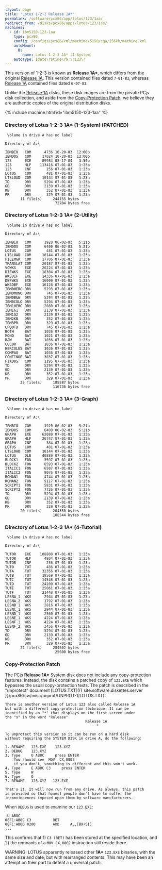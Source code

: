 ```yaml
---
layout: page
title: "Lotus 1-2-3 Release 1A*"
permalink: /software/pcx86/app/lotus/123/1aa/
redirect_from: /disks/pcx86/apps/lotus/123/1as/
machines:
  - id: ibm5150-123-1aa
    type: pcx86
    config: /configs/pcx86/xml/machine/5150/cga/256kb/machine.xml
    autoMount:
      B:
        name: Lotus 1-2-3 1A* (1-System)
    autoType: $date\r$time\rb:\r123\r
---
```


This version of 1-2-3 is known as **Release 1A\***, which differs from the original
[Release 1A](/software/pcx86/app/lotus/123/1a/).  This version contained files dated `7-01-83`,
whereas [Release 1A](/software/pcx86/app/lotus/123/1a/) contained files dated `6-07-83`.

Unlike the [Release 1A](/software/pcx86/app/lotus/123/1a/) disks, these disk images are from the private PCjs disk
collection, and aside from the [Copy-Protection Patch](#copy-protection-patch), we believe they are authentic copies
of the original distribution disks.

{% include machine.html id="ibm5150-123-1aa" %}

### Directory of Lotus 1-2-3 1A* (1-System) (PATCHED)

	 Volume in drive A has no label

	Directory of A:\

	IBMBIO   COM      4736 10-20-83  12:00p
	IBMDOS   COM     17024 10-20-83  12:00p
	123      EXE     89984 08-17-84   3:59p
	123      HLP    113416 07-01-83   1:23a
	123      CNF       256 07-01-83   1:23a
	LOTUS    COM       481 07-01-83   1:23a
	LTSLOAD  COM     10144 07-01-83   1:23a
	TD       DRV      5294 07-01-83   1:23a
	GD       DRV      2139 07-01-83   1:23a
	KB       DRV       352 07-01-83   1:23a
	PR       DRV       329 07-01-83   1:23a
	       11 file(s)     244155 bytes
	                       72704 bytes free

### Directory of Lotus 1-2-3 1A* (2-Utility)

	 Volume in drive A has no label

	Directory of A:\

	IBMBIO   COM      1920 06-02-83   5:21p
	IBMDOS   COM      6400 06-02-83   5:21p
	LOTUS    COM       481 07-01-83   1:23a
	LTSLOAD  COM     10144 07-01-83   1:23a
	FILEMGR  COM     17706 07-01-83   1:23a
	TRANSLAT COM     20187 07-01-83   1:23a
	VCWKS    EXE     20224 07-01-83   1:23a
	DIFWKS   EXE     18304 07-01-83   1:23a
	WKSDIF   EXE     14336 07-01-83   1:23a
	DBFWKS   EXE     16000 07-01-83   1:23a
	WKSDBF   EXE     16128 07-01-83   1:23a
	IBM0HERC DRV      5293 07-01-83   1:23a
	IBM0MONO DRV       745 07-01-83   1:23a
	IBM0B&W  DRV      5294 07-01-83   1:23a
	IBM0COLO DRV      5294 07-01-83   1:23a
	IBM1HERC DRV      2080 07-01-83   1:23a
	IBM1G1   DRV      2139 07-01-83   1:23a
	IBM1G2   DRV      2139 07-01-83   1:23a
	IBM2KB   DRV       352 07-01-83   1:23a
	IBM3PR   DRV       329 07-01-83   1:23a
	CPQ0TD   DRV       745 07-01-83   1:23a
	BOTH     BAT      1036 07-01-83   1:23a
	MONO     BAT      1021 07-01-83   1:23a
	B&W      BAT      1036 07-01-83   1:23a
	COLOR    BAT      1036 07-01-83   1:23a
	HERCULES BAT      1036 07-01-83   1:23a
	COMPAQ   BAT      1036 07-01-83   1:23a
	CONTINUE BAT      3837 07-01-83   1:23a
	FIXDOS   COM      1195 07-01-83   1:23a
	TD       DRV      5294 07-01-83   1:23a
	GD       DRV      2139 07-01-83   1:23a
	KB       DRV       352 07-01-83   1:23a
	PR       DRV       329 07-01-83   1:23a
	       33 file(s)     185587 bytes
	                      116736 bytes free

### Directory of Lotus 1-2-3 1A* (3-Graph)

	 Volume in drive A has no label

	Directory of A:\

	IBMBIO   COM      1920 06-02-83   5:21p
	IBMDOS   COM      6400 06-02-83   5:21p
	GRAPH    EXE     62080 07-01-83   1:23a
	GRAPH    HLP     20747 07-01-83   1:23a
	GRAPH    CNF       384 07-01-83   1:23a
	LOTUS    COM       481 07-01-83   1:23a
	LTSLOAD  COM     10144 07-01-83   1:23a
	LOTUS    DLB     40889 07-01-83   1:23a
	BLOCK1   FON      3597 07-01-83   1:23a
	BLOCK2   FON      6593 07-01-83   1:23a
	ITALIC1  FON      6507 07-01-83   1:23a
	ITALIC2  FON      9076 07-01-83   1:23a
	ROMAN1   FON      4744 07-01-83   1:23a
	ROMAN2   FON      9117 07-01-83   1:23a
	SCRIPT1  FON      5831 07-01-83   1:23a
	SCRIPT2  FON      7726 07-01-83   1:23a
	TD       DRV      5294 07-01-83   1:23a
	GD       DRV      2139 07-01-83   1:23a
	KB       DRV       352 07-01-83   1:23a
	PR       DRV       329 07-01-83   1:23a
	       20 file(s)     204350 bytes
	                      108544 bytes free

### Directory of Lotus 1-2-3 1A* (4-Tutorial)

	 Volume in drive A has no label

	Directory of A:\

	TUTOR    EXE    108800 07-01-83   1:23a
	TUTOR    HLP      4804 07-01-83   1:23a
	TUTOR    CNF       256 07-01-83   1:23a
	TUT0     TUT       486 07-01-83   1:23a
	TUTA     TUT     32356 07-01-83   1:23a
	TUTB     TUT     19569 07-01-83   1:23a
	TUTC     TUT     14548 07-01-83   1:23a
	TUTD     TUT     24200 07-01-83   1:23a
	TUTE     TUT     25061 07-01-83   1:23a
	TUTF     TUT     21448 07-01-83   1:23a
	LESNA_1  WKS      2944 07-01-83   1:23a
	LESNA_2  WKS      1792 07-01-83   1:23a
	LESNB_1  WKS      2816 07-01-83   1:23a
	LESNC_1  WKS      2944 07-01-83   1:23a
	LESND_1  WKS      2560 07-01-83   1:23a
	LESNE_1  WKS      4224 07-01-83   1:23a
	LESNF_1  WKS      4224 07-01-83   1:23a
	LESNF_2  WKS      3456 07-01-83   1:23a
	TD       DRV      5294 07-01-83   1:23a
	GD       DRV      2139 07-01-83   1:23a
	KB       DRV       352 07-01-83   1:23a
	PR       DRV       329 07-01-83   1:23a
	       22 file(s)     284602 bytes
	                       25600 bytes free

### Copy-Protection Patch

The PCjs **Release 1A\*** System disk does not include any copy-protection features.  Instead, the disk contains a
patched copy of `123.EXE` which bypasses the usual copy-protection tests.  The patch is described in the "unprotect"
document [LOTUS.TXT]({{ site.software.diskettes.server }}/pcx86/sw/misc/unprot/UNPROT-1/LOTUS.TXT):

	There is another version of Lotus 123 also called Release 1A
	but with a different copy-protection technique. It can be
	identified by an "*" that displays on the first screen under
	the "s" in the word "Release"
	                                     Release 1A
	                                          *
	
	To unprotect this version so it can be run on a hard disk
	without requiring the SYSTEM DISK in drive A, do the following:
	
	1. RENAME   123.EXE    123.XYZ
	2. DEBUG    123.XYZ
	3. Type     U AB8C     press ENTER
	    You should see  MOV  CX,0002
	    if you don't, something is different and this won't work.
	4. Type     E AB8C C3     press ENTER
	5. Type     W
	6. Type     Q
	7. RENAME   123.XYZ   123.EXE
	
	That's it. It will now run from any drive. As always, this patch
	is provided so that honest people don't have to suffer the
	inconvienences imposed upon them by software manufacturers.

When `DEBUG` is used to examine our `123.EXE`:

	-U AB8C
	08F1:AB8C C3          RET
	08F1:AB8D 0200        ADD     AL,[BX+SI]
	...

This confirms that 1) `C3 (RET)` has been stored at the specified location, and 2) the remnants of a `MOV CX,0002`
instruction still reside there.

WARNING: LOTUS apparently released other **1A\*** `123.EXE` binaries, with the same size and date, but with rearranged
contents.  This may have been an attempt on their part to defeat a universal patch.
